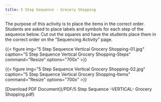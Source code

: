 ```yaml
---
title: 5 Step Sequence - Grocery Shopping
---
```


The purpose of this activity is to place the items in the correct order.
Students are asked to place labels and symbols for each step of the sequence below. Cut out the squares and have the students place them in the correct order on the “Sequencing Activity” page.

{{< figure
img="5 Step Sequence Vertical Grocery Shopping-01.jpg"
caption="5 Step Sequence Vertical Grocery Shopping-Steps"
command="Resize"
options="700x" >}}

{{< figure
img="5 Step Sequence Vertical Grocery Shopping-02.jpg"
caption="5 Step Sequence Vertical Grocery Shopping-Items"
command="Resize"
options="700x" >}}


[Download PDF Document](/PDF/5 Step Sequence -VERTICAL- Grocery Shopping.pdf)
